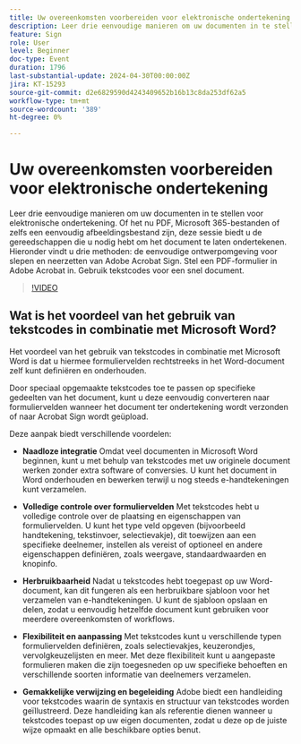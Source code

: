 ```yaml
---
title: Uw overeenkomsten voorbereiden voor elektronische ondertekening
description: Leer drie eenvoudige manieren om uw documenten in te stellen voor elektronische ondertekening.
feature: Sign
role: User
level: Beginner
doc-type: Event
duration: 1796
last-substantial-update: 2024-04-30T00:00:00Z
jira: KT-15293
source-git-commit: d2e6829590d4243409652b16b13c8da253df62a5
workflow-type: tm+mt
source-wordcount: '389'
ht-degree: 0%

---
```



# Uw overeenkomsten voorbereiden voor elektronische ondertekening

Leer drie eenvoudige manieren om uw documenten in te stellen voor elektronische ondertekening. Of het nu PDF, Microsoft 365-bestanden of zelfs een eenvoudig afbeeldingsbestand zijn, deze sessie biedt u de gereedschappen die u nodig hebt om het document te laten ondertekenen. Hieronder vindt u drie methoden: de eenvoudige ontwerpomgeving voor slepen en neerzetten van Adobe Acrobat Sign. Stel een PDF-formulier in Adobe Acrobat in. Gebruik tekstcodes voor een snel document.

>[!VIDEO](https://video.tv.adobe.com/v/3428184/?learn=on)

## Wat is het voordeel van het gebruik van tekstcodes in combinatie met Microsoft Word?

Het voordeel van het gebruik van tekstcodes in combinatie met Microsoft Word is dat u hiermee formuliervelden rechtstreeks in het Word-document zelf kunt definiëren en onderhouden.

Door speciaal opgemaakte tekstcodes toe te passen op specifieke gedeelten van het document, kunt u deze eenvoudig converteren naar formuliervelden wanneer het document ter ondertekening wordt verzonden of naar Acrobat Sign wordt geüpload.

Deze aanpak biedt verschillende voordelen:

* **Naadloze integratie** Omdat veel documenten in Microsoft Word beginnen, kunt u met behulp van tekstcodes met uw originele document werken zonder extra software of conversies. U kunt het document in Word onderhouden en bewerken terwijl u nog steeds e-handtekeningen kunt verzamelen.

* **Volledige controle over formuliervelden** Met tekstcodes hebt u volledige controle over de plaatsing en eigenschappen van formuliervelden. U kunt het type veld opgeven (bijvoorbeeld handtekening, tekstinvoer, selectievakje), dit toewijzen aan een specifieke deelnemer, instellen als vereist of optioneel en andere eigenschappen definiëren, zoals weergave, standaardwaarden en knopinfo.

* **Herbruikbaarheid** Nadat u tekstcodes hebt toegepast op uw Word-document, kan dit fungeren als een herbruikbare sjabloon voor het verzamelen van e-handtekeningen. U kunt de sjabloon opslaan en delen, zodat u eenvoudig hetzelfde document kunt gebruiken voor meerdere overeenkomsten of workflows.

* **Flexibiliteit en aanpassing** Met tekstcodes kunt u verschillende typen formuliervelden definiëren, zoals selectievakjes, keuzerondjes, vervolgkeuzelijsten en meer. Met deze flexibiliteit kunt u aangepaste formulieren maken die zijn toegesneden op uw specifieke behoeften en verschillende soorten informatie van deelnemers verzamelen.

* **Gemakkelijke verwijzing en begeleiding** Adobe biedt een handleiding voor tekstcodes waarin de syntaxis en structuur van tekstcodes worden geïllustreerd. Deze handleiding kan als referentie dienen wanneer u tekstcodes toepast op uw eigen documenten, zodat u deze op de juiste wijze opmaakt en alle beschikbare opties benut.